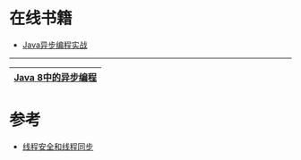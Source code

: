 # 在线书籍
* [Java异步编程实战](https://weread.qq.com/web/reader/44332cc071a486a7443c539)

---

[Java 8中的异步编程](https://developer.51cto.com/art/202103/650614.htm)|
---|



# 参考

* [线程安全和线程同步](https://blog.csdn.net/camlot_/article/details/52004292)
